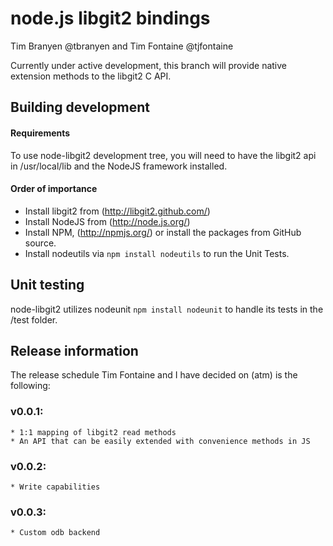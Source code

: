 node.js libgit2 bindings
========================

Tim Branyen @tbranyen and Tim Fontaine @tjfontaine

Currently under active development, this branch will provide native extension methods to the libgit2 C API.

Building development
--------------------

#### Requirements ####
To use node-libgit2 development tree, you will need to have the libgit2 api in /usr/local/lib and the NodeJS
framework installed.

#### Order of importance ####

* Install libgit2 from (http://libgit2.github.com/) 
* Install NodeJS from (http://node.js.org/)
* Install NPM, (http://npmjs.org/) or install the packages from GitHub source.
* Install nodeutils via `npm install nodeutils` to run the Unit Tests.

Unit testing
------------

node-libgit2 utilizes nodeunit `npm install nodeunit` to handle its tests in the /test folder.

Release information
-------------------

The release schedule Tim Fontaine and I have decided on (atm) is the following:

### v0.0.1: ###
    * 1:1 mapping of libgit2 read methods
    * An API that can be easily extended with convenience methods in JS

### v0.0.2: ###
    * Write capabilities

### v0.0.3: ###
    * Custom odb backend
